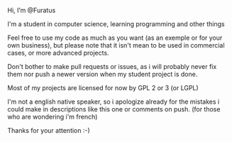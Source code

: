Hi, I’m @Furatus

I'm a student in computer science, learning programming and other things

Feel free to use my code as much as you want (as an exemple or for your own business), but please note that it isn't mean to be used in commercial cases, or more advanced projects.

Don't bother to make pull requests or issues, as i will probably never fix them nor push a newer version when my student project is done.

Most of my projects are licensed for now by GPL 2 or 3 (or LGPL)

I'm not a english native speaker, so i apologize already for the mistakes i could make in descriptions like this one or comments on push. (for those who are wondering i'm french)

Thanks for your attention :-)
